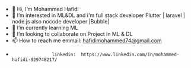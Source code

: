 - 👋 Hi, I’m Mohammed Hafidi 
- 👀 I’m interested in ML&DL and i'm full stack developer Flutter | laravel | node.js  also nocode developer |Bubble| 
- 🌱 I’m currently learning ML
- 💞️ I’m looking to collaborate on Project in ML & DL
- 📫 How to reach me emmail: hafidimohammed74@gmail.com
-                    linkedin:  https://www.linkedin.com/in/mohammed-hafidi-929748217/      

<!---
mugi07/mugi07 is a ✨ special ✨ repository because its `README.md` (this file) appears on your GitHub profile.
You can click the Preview link to take a look at your changes.
--->
